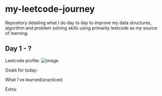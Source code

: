 # my-leetcode-journey
Repository detailing what I do day to day to improve my data structures, algorithm and problem solving skills using primarily leetcode as my source of learning.

## Day 1 - ?

Leetcode profile:
![image](https://github.com/BlunderBarry/my-leetcode-journey/assets/115489663/1df9efb8-6fdb-45a4-91bc-091790b79ad9)

Goals for today:

What I've learned/practiced:

Extra:
